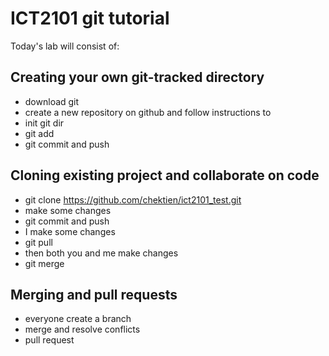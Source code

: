# ICT2101 git tutorial
Today's lab will consist of:

## Creating your own git-tracked directory
- download git
- create a new repository on github and follow instructions to 
- init git dir
- git add
- git commit and push

## Cloning existing project and collaborate on code
- git clone https://github.com/chektien/ict2101_test.git
- make some changes
- git commit and push
- I make some changes
- git pull
- then both you and me make changes
- git merge

## Merging and pull requests
- everyone create a branch
- merge and resolve conflicts
- pull request
